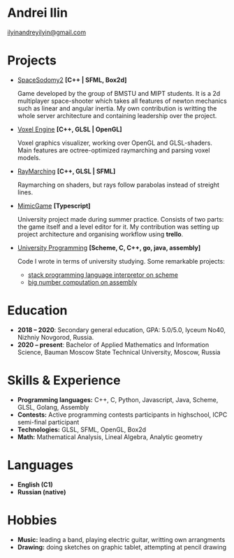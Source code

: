 # Andrei Ilin
ilyinandreyilyin@gmail.com
# Projects
* [SpaceSodomy2](https://github.com/StarikTenger/SpaceSodomy2) **[C++ | SFML, Box2d]**
    
    Game developed by the group of BMSTU and MIPT students. It is a 2d multiplayer space-shooter which takes all features of newton mechanics such as linear and angular inertia.
    My own contribution is writting the whole server architecture and containing leadership over the project.
* [Voxel Engine](https://github.com/StarikTenger/VoxelRendering) **[C++, GLSL | OpenGL]**

    Voxel graphics visualizer, working over OpenGL and GLSL-shaders. Main features are octree-optimized raymarching and parsing voxel models.
* [RayMarching](https://github.com/StarikTenger/RayMarching) **[C++, GLSL | SFML]**

    Raymarching on shaders, but rays follow parabolas instead of streight lines.

* [MimicGame](https://github.com/StarikTenger/MimicGame) **[Typescript]**

    University project made during summer practice. Consists of two parts: the game itself and a level editor for it. My contribution was setting up project architecture and organising workflow using **trello**.

* [University Programming](https://github.com/StarikTenger/BMSTU) **[Scheme, C, C++, go, java, assembly]**

    Code I wrote in terms of university studying. Some remarkable projects:

    * [stack programming language interpretor on scheme](https://github.com/StarikTenger/BMSTU/blob/master/scheme-labs/LAB_5.scm)
    * [big number computation on assembly](https://github.com/StarikTenger/BMSTU/tree/master/assembler/labs/lab4%2B)

# Education
* **2018 – 2020**: Secondary general education, GPA: 5.0/5.0, lyceum No40, Nizhniy Novgorod,
Russia.
* **2020 – present**: Bachelor of Applied Mathematics and Information Science, Bauman Moscow
State Technical University, Moscow, Russia

# Skills & Experience
* **Programming languages:** C++, C, Python, Javascript, Java, Scheme, GLSL, Golang, Assembly
* **Contests:** Active programming contests participants in highschool, ICPC semi-final participant
* **Technologies:** GLSL, SFML, OpenGL, Box2d
* **Math:** Mathematical Analysis, Lineal Algebra, Analytic geometry

# Languages
* **English (C1)**
* **Russian (native)**

# Hobbies
* **Music:** leading a band, playing electric guitar, writting own arrangments
* **Drawing:** doing sketches on graphic tablet, attempting at pencil drawing